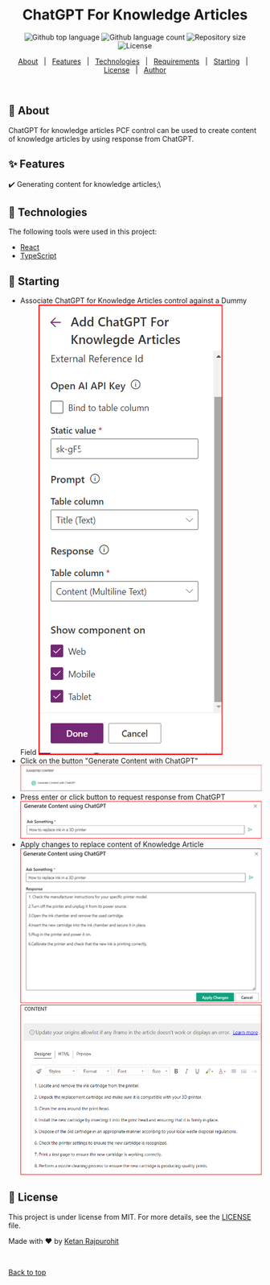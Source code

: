<h1 align="center">ChatGPT For Knowledge Articles</h1>

<p align="center">
  <img alt="Github top language" src="https://img.shields.io/github/languages/top/Krajpurohit/ChatGPTForKnowledgeArticles?color=56BEB8">

  <img alt="Github language count" src="https://img.shields.io/github/languages/count/Krajpurohit/ChatGPTForKnowledgeArticles?color=56BEB8">

  <img alt="Repository size" src="https://img.shields.io/github/repo-size/Krajpurohit/ChatGPTForKnowledgeArticles?color=56BEB8">

  <img alt="License" src="https://img.shields.io/github/license/Krajpurohit/ChatGPTForKnowledgeArticles?color=56BEB8">

  <!-- <img alt="Github issues" src="https://img.shields.io/github/issues/Krajpurohit/ChatGPTForKnowledgeArticles?color=56BEB8" /> -->

  <!-- <img alt="Github forks" src="https://img.shields.io/github/forks/Krajpurohit/ChatGPTForKnowledgeArticles?color=56BEB8" /> -->

  <!-- <img alt="Github stars" src="https://img.shields.io/github/stars/Krajpurohit/ChatGPTForKnowledgeArticles?color=56BEB8" /> -->
</p>

<!-- Status -->

<!-- <h4 align="center"> 
	🚧  Pcf Project 🚀 Under construction...  🚧
</h4> 

<hr> -->

<p align="center">
  <a href="#dart-about">About</a> &#xa0; | &#xa0; 
  <a href="#sparkles-features">Features</a> &#xa0; | &#xa0;
  <a href="#rocket-technologies">Technologies</a> &#xa0; | &#xa0;
  <a href="#white_check_mark-requirements">Requirements</a> &#xa0; | &#xa0;
  <a href="#checkered_flag-starting">Starting</a> &#xa0; | &#xa0;
  <a href="#memo-license">License</a> &#xa0; | &#xa0;
  <a href="https://github.com/Krajpurohit" target="_blank">Author</a>
</p>

<br>

## :dart: About ##

ChatGPT for knowledge articles PCF control can be used to create content of knowledge articles by using response from ChatGPT.

## :sparkles: Features ##

:heavy_check_mark: Generating content for knowledge articles;\

## :rocket: Technologies ##

The following tools were used in this project:

- [React](https://pt-br.reactjs.org/)
- [TypeScript](https://www.typescriptlang.org/)


## :checkered_flag: Starting ##

* Associate ChatGPT for Knowledge Articles control against a Dummy Field
  <img alt="Associate Control" src="https://github.com/Krajpurohit/ChatGPTForKnowledgeArticles/blob/master/Demo/images/Associate%20Control.PNG">
* Click on the button "Generate Content with ChatGPT"
  <img alt="Click Button" src="https://github.com/Krajpurohit/ChatGPTForKnowledgeArticles/blob/master/Demo/images/Click%20Button.PNG">
* Press enter or click button to request response from ChatGPT
  <img alt="Send Request" src="https://github.com/Krajpurohit/ChatGPTForKnowledgeArticles/blob/master/Demo/images/Send%20Request.PNG">
* Apply changes to replace content of Knowledge Article
   <img alt="Apply Changes" src="https://github.com/Krajpurohit/ChatGPTForKnowledgeArticles/blob/master/Demo/images/Apply%20Changes.PNG">
   <img alt="Updated Content" src="https://github.com/Krajpurohit/ChatGPTForKnowledgeArticles/blob/master/Demo/images/Updated%20Content.PNG">



## :memo: License ##

This project is under license from MIT. For more details, see the [LICENSE](LICENSE.md) file.


Made with :heart: by <a href="https://github.com/Krajpurohit" target="_blank">Ketan Rajpurohit</a>

&#xa0;

<a href="#top">Back to top</a>
